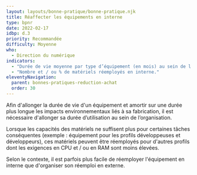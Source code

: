 ```yaml
---
layout: layouts/bonne-pratique/bonne-pratique.njk
title: Réaffecter les équipements en interne
type: bpnr
date: 2022-02-17
idbp: d.3
priority: Recommandée
difficulty: Moyenne
who:
  - Direction du numérique
indicators:
  - "Durée de vie moyenne par type d’équipement (en mois) au sein de l’organisation"
  - "Nombre et / ou % de matériels réemployés en interne."
eleventyNavigation:
  parent: bonnes-pratiques-reduction-achat
  order: 30
---
```


Afin d'allonger la durée de vie d'un équipement et amortir sur une durée plus longue les impacts environnementaux liés à sa fabrication, il est nécessaire d'allonger sa durée d’utilisation au sein de l’organisation.

Lorsque les capacités des matériels ne suffisent plus pour certaines tâches conséquentes (exemple : équipement pour les profils développeuses et développeurs), ces matériels peuvent être réemployés pour d'autres profils dont les exigences en CPU et / ou en RAM sont moins élevées.

Selon le contexte, il est parfois plus facile de réemployer l'équipement en interne que d'organiser son réemploi en externe.
